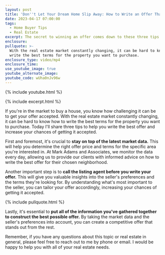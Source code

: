 ```yaml
---
layout: post
title: 'Don''t Let Your Dream Home Slip Away: How to Write an Offer That Stands Out'
date: 2023-04-17 07:00:00
tags:
  - Home Buyer Tips
  - Real Estate
excerpt: The secret to winning an offer comes down to these three tips.
enclosure:
pullquote: >-
  With the real estate market constantly changing, it can be hard to know how to
  write the best terms for the property you want to purchase.
enclosure_type: video/mp4
enclosure_time:
use_youtube_image: true
youtube_alternate_image:
youtube_code: wUha0nJv96w
---
```

{% include youtube.html %}

{% include excerpt.html %}

If you're in the market to buy a house, you know how challenging it can be to get your offer accepted. With the real estate market constantly changing, it can be hard to know how to write the best terms for the property you want to purchase. Today I'll share three tips to help you write the best offer and increase your chances of getting it accepted.

First and foremost, it's crucial to **stay on top of the latest market data.** This will help you determine the right offer price and terms for the specific area you're interested in. At Mark Adams and Associates, we monitor the data every day, allowing us to provide our clients with informed advice on how to write the best offer for their chosen neighborhood.

Another important step is to **call the listing agent before you write your offer.** This will give you valuable insights into the seller's preferences and the terms they're looking for. By understanding what's most important to the seller, you can tailor your offer accordingly, increasing your chances of getting it accepted.

{% include pullquote.html %}

Lastly, it's essential to **put all of the information you've gathered together to construct the best possible offer.** By taking the market data and the seller's preferences into account, you can create a competitive offer that stands out from the rest.

Remember, if you have any questions about this topic or real estate in general, please feel free to reach out to me by phone or email. I would be happy to help you with all of your real estate needs.